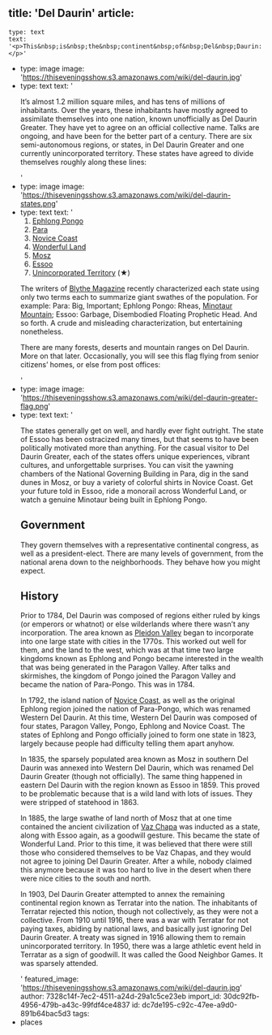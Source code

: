 title: 'Del Daurin'
article:
  -
    type: text
    text: '<p>This&nbsp;is&nbsp;the&nbsp;continent&nbsp;of&nbsp;Del&nbsp;Daurin:</p>'
  -
    type: image
    image: 'https://thiseveningsshow.s3.amazonaws.com/wiki/del-daurin.jpg'
  -
    type: text
    text: '<p>It’s almost 1.2 million square miles, and has tens of millions of inhabitants. Over the years, these inhabitants have mostly agreed to assimilate themselves into one nation, known unofficially as Del Daurin Greater. They have yet to agree on an official collective name. Talks are ongoing, and have been for the better part of a century. There are six semi-autonomous regions, or states, in Del Daurin Greater and one currently unincorporated territory. These states have agreed to divide themselves roughly along these lines:</p>'
  -
    type: image
    image: 'https://thiseveningsshow.s3.amazonaws.com/wiki/del-daurin-states.png'
  -
    type: text
    text: '<ol><li><a href="{{ link:369748df-67b7-4bab-a56a-28876bdb0483 }}">Ephlong Pongo</a><br></li><li><a href="{{ link:057bcef7-790d-4823-a957-b39224f7d7b8 }}">Para</a><br></li><li><a href="{{ link:90bf455a-00d2-4911-bef1-17f797c7e5f7 }}">Novice Coast</a><br></li><li><a href="{{ link:8e2e83ac-f973-459a-abea-bc00b2a7e441 }}">Wonderful Land</a><br></li><li><a href="{{ link:96ffba07-5fef-4937-82aa-32dcfd5ca660 }}">Mosz</a><br></li><li><a href="{{ link:67c0557b-0a92-45db-8119-813e66a8be46 }}">Essoo</a><br></li><li><a href="{{ link:97cbcb3e-2a24-404f-8b95-9a46d7f18e1e }}">Unincorporated Territory</a> (★)</li></ol><p>The writers of <a href="{{ link:aba13870-5297-4624-aab2-82a5e48c9e8d }}">Blythe Magazine</a>&nbsp;recently characterized each state using only two terms each to summarize giant swathes of the population. For example: Para: Big, Important; Ephlong Pongo: Rheas, <a href="{{ link:665bf31e-7401-4335-a4c1-7fc6137bf58e }}">Minotaur Mountain</a>; Essoo: Garbage, Disembodied Floating Prophetic Head. And so forth. A crude and misleading characterization, but entertaining nonetheless.</p><p>There are many forests, deserts and mountain ranges on Del Daurin. More on that later. Occasionally, you will see this flag flying from senior citizens’ homes, or else from post offices:</p>'
  -
    type: image
    image: 'https://thiseveningsshow.s3.amazonaws.com/wiki/del-daurin-greater-flag.png'
  -
    type: text
    text: '<p>The states generally get on well, and hardly ever fight outright. The state of Essoo has been ostracized many times, but that seems to have been politically motivated more than anything. For the casual visitor to Del Daurin Greater, each of the states offers unique experiences, vibrant cultures, and unforgettable surprises. You can visit the yawning chambers of the National Governing Building in Para, dig in the sand dunes in Mosz, or buy a variety of colorful shirts in Novice Coast. Get your future told in Essoo, ride a monorail across Wonderful Land, or watch a genuine Minotaur being built in Ephlong Pongo.</p><h2>Government</h2><p>They govern themselves with a representative continental congress, as well as a president-elect. There are many levels of government, from the national arena down to the neighborhoods. They behave how you might expect.</p><h2>History</h2><p>Prior to 1784, Del Daurin was composed of regions either ruled by kings (or emperors or whatnot) or else wilderlands where there wasn’t any incorporation. The area known as <a href="{{ link:73ce5f24-4d30-41cd-94a8-7981f44447cc }}">Pleidon Valley</a> began to incorporate into one large state with cities in the 1770s. This worked out well for them, and the land to the west, which was at that time two large kingdoms known as Ephlong and Pongo became interested in the wealth that was being generated in the Paragon Valley. After talks and skirmishes, the kingdom of Pongo joined the Paragon Valley and became the nation of Para-Pongo. This was in 1784.</p><p>In 1792, the island nation of <a href="{{ link:90bf455a-00d2-4911-bef1-17f797c7e5f7 }}">Novice Coast</a>, as well as the original Ephlong region joined the nation of Para-Pongo, which was renamed Western Del Daurin. At this time, Western Del Daurin was composed of four states, Paragon Valley, Pongo, Ephlong and Novice Coast. The states of Ephlong and Pongo officially joined to form one state in 1823, largely because people had difficulty telling them apart anyhow.</p><p>In 1835, the sparsely populated area known as Mosz in southern Del Daurin was annexed into Western Del Daurin, which was renamed Del Daurin Greater (though not officially). The same thing happened in eastern Del Daurin with the region known as Essoo in 1859. This proved to be problematic because that is a wild land with lots of issues. They were stripped of statehood in 1863.</p><p>In 1885, the large swathe of land north of Mosz that at one time contained the ancient civilization of <a href="{{ link:e135d8ec-1f86-4f4d-a42e-ae5a29861c49 }}">Vaz Chapa</a> was inducted as a state, along with Essoo again, as a goodwill gesture. This became the state of Wonderful Land. Prior to this time, it was believed that there were still those who considered themselves to be Vaz Chapas, and they would not agree to joining Del Daurin Greater. After a while, nobody claimed this anymore because it was too hard to live in the desert when there were nice cities to the south and north.</p><p>In 1903, Del Daurin Greater attempted to annex the remaining continental region known as Terratar into the nation. The inhabitants of Terratar rejected this notion, though not collectively, as they were not a collective. From 1910 until 1916, there was a war with Terratar for not paying taxes, abiding by national laws, and basically just ignoring Del Daurin Greater. A treaty was signed in 1916 allowing them to remain unincorporated territory. In 1950, there was a large athletic event held in Terratar as a sign of goodwill. It was called the Good Neighbor Games. It was sparsely attended.</p>'
featured_image: 'https://thiseveningsshow.s3.amazonaws.com/wiki/del-daurin.jpg'
author: 7328c14f-7ec2-4511-a24d-29a1c5ce23eb
import_id: 30dc92fb-4956-479b-a43c-99fdf4ce4837
id: dc7de195-c92c-47ee-a9d0-891b64bac5d3
tags:
  - places
